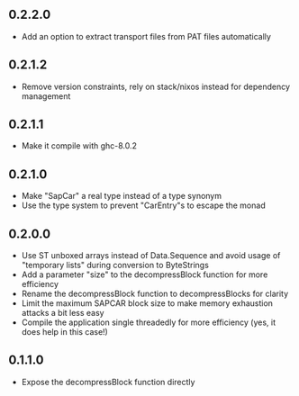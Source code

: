 0.2.2.0
-------

- Add an option to extract transport files from PAT
  files automatically

0.2.1.2
-------

- Remove version constraints, rely on stack/nixos instead
  for dependency management

0.2.1.1
-------

- Make it compile with ghc-8.0.2

0.2.1.0
-------

- Make "SapCar" a real type instead of a type synonym
- Use the type system to prevent "CarEntry"s to escape the monad

0.2.0.0
-------

- Use ST unboxed arrays instead of Data.Sequence and
  avoid usage of "temporary lists" during conversion
  to ByteStrings
- Add a parameter "size" to the decompressBlock
  function for more efficiency
- Rename the decompressBlock function to
  decompressBlocks for clarity
- Limit the maximum SAPCAR block size to make memory
  exhaustion attacks a bit less easy
- Compile the application single threadedly for more
  efficiency (yes, it does help in this case!)

0.1.1.0
-------

- Expose the decompressBlock function directly

